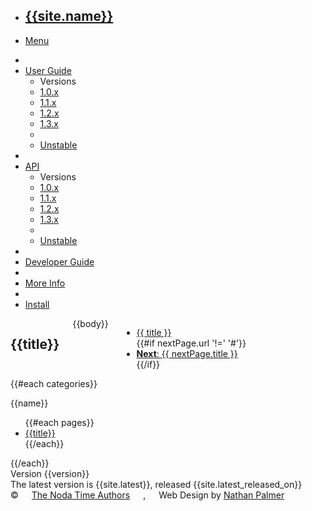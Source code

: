 ﻿<!DOCTYPE html>
<!--[if IE 8]> <html class="no-js lt-ie9" lang="en" > <![endif]-->
<!--[if gt IE 8]><!--> <html class="no-js" lang="en" > <!--<![endif]-->
<head>
	<meta charset="utf-8" />
	<meta name="viewport" content="width=device-width" />
	<title>{{site.name}} | {{title}}</title>
	<!-- foundation default -->
  	<link rel="stylesheet" href="/css/foundation.css" />
    <!-- Foundicons -->
    <link rel="stylesheet" href="/css/general_enclosed_foundicons.css">
	<script src="/js/vendor/custom.modernizr.js"></script>
    <link rel="stylesheet" href="/css/main.css">
	<script>
  (function(i,s,o,g,r,a,m){i['GoogleAnalyticsObject']=r;i[r]=i[r]||function(){
  (i[r].q=i[r].q||[]).push(arguments)},i[r].l=1*new Date();a=s.createElement(o),
  m=s.getElementsByTagName(o)[0];a.async=1;a.src=g;m.parentNode.insertBefore(a,m)
  })(window,document,'script','//www.google-analytics.com/analytics.js','ga');
  ga('create', 'UA-60886284-1', 'auto');
  ga('send', 'pageview');
	</script>
</head>
<body>
	<div class="fixed">
		<nav class="top-bar">
			<ul class="title-area">
				<li class="name"><h1><a href="">{{site.name}}</a></h1></li>
				<!-- Remove the class "menu-icon" to get rid of menu icon. Take out "Menu" to just have icon alone -->
    			<li class="toggle-topbar menu-icon"><a href="#"><span>Menu</span></a></li>
			</ul>
			<section class="top-bar-section">
				<!-- Right Nav Section -->
			    <ul class="right">
			      <li class="divider"></li>
			      <li class="has-dropdown">
			      	<a href="#" class="active">User Guide</a>
			      	<ul class="dropdown">
			      		<li><label>Versions</label></li>
			      		<li><a href="/1.0.x/userguide">1.0.x</a></li>
			      		<li><a href="/1.1.x/userguide">1.1.x</a></li>
			      		<li><a href="/1.2.x/userguide">1.2.x</a></li>
			      		<li><a href="/1.3.x/userguide">1.3.x</a></li>
			      		<li class="divider hide-for-small"></li>
			      		<li><a href="/unstable/userguide">Unstable</a></li>
			      	</ul>
			      </li>
                  <!-- Disable the API link for the moment...
			      <li class="divider hide-for-small"></li>
			      <li><a href="{{relative}}api" {% if page.navigation == "api" %}class="active"{% endif %}>API</a></li>
                  -->
			      <li class="divider hide-for-small"></li>
			      <li class="has-dropdown">
			      	<a href="#">API</a>
			      	<ul class="dropdown">
			      		<li><label>Versions</label></li>
			      		<li><a href="/1.0.x/api">1.0.x</a></li>
			      		<li><a href="/1.1.x/api">1.1.x</a></li>
			      		<li><a href="/1.2.x/api">1.2.x</a></li>
			      		<li><a href="/1.3.x/api">1.3.x</a></li>
			      		<li class="divider hide-for-small"></li>
			      		<li><a href="/unstable/api">Unstable</a></li>
			      	</ul>
			      </li>
			      <li class="divider"></li>
			      <li>
                       <a href="/developer">Developer Guide</a>
			      </li>
			      <li class="divider"></li>
			      <li><a href="/#info">More Info</a></li>
			      <li class="divider show-for-small"></li>
			      <li class="has-form hide-for-small">
			        <a class="button" href="/#install">Install</a>
			      </li>
			    </ul>
			</section>
		</nav>
	</div>
	<section class="body">
<div class="row">
	<div class="large-9 columns">
		<h1>{{title}}</h1>
		{{body}}
		<ul class="pagination">
			<li class="current hide-for-small"><a href>{{ title }}</a></li>
			{{#if nextPage.url '!=' '#'}}
				<li><a href="{{ nextPage.url }}"><strong>Next</strong>: {{ nextPage.title }}</a></li>
			{{/if}}
		</ul>
	</div>
	<div class="large-3 columns">
		<div class="section-container accordian">
			{{#each categories}}
				<section>
					<p class="title" data-section-title>{{name}}</p>
					<div class="content" data-section-content>
						<ul class="side-nav">
							{{#each pages}}
								<li><a href="{{url}}" class="active">{{title}}</a></li>
							{{/each}}
						</ul>
					</div>
				</section>
			{{/each}}
			<footer>Version {{version}}</footer>
		</div>
	</div>
</div>
	</section>
	<footer>
		<div class="row">
			<div class="small-6 columns">
                                <span>The latest version is {{site.latest}}, released {{site.latest_released_on}}</span>
			</div>
			<div class="small-6 columns copy">
                                &copy; <a href="https://github.com/nodatime/nodatime/blob/master/AUTHORS.txt">The Noda Time Authors</a>,
                                <span class="design">Web Design by <a href="http://nathanpalmer.com">Nathan Palmer</a></span>
			</div>
		</div>
	</footer>
		<script>
	<script src="/js/vendor/zepto.js"></script>
	<script src="/js/jquery-2.1.1.min.js"></script>
	<script src="/js/foundation.min.js"></script>
  <script>
    $(document).foundation();
  </script>
  <!-- Nuget Button -->
  <script type="text/javascript">
  (function () {
      var nb = document.createElement('script'); nb.type = 'text/javascript'; nb.async = true;
      nb.src = 'http://s.prabir.me/nuget-button/0.2.1/nuget-button.min.js';
      var s = document.getElementsByTagName('script')[0]; s.parentNode.insertBefore(nb, s);
  })();
  </script>
</body>
</html>